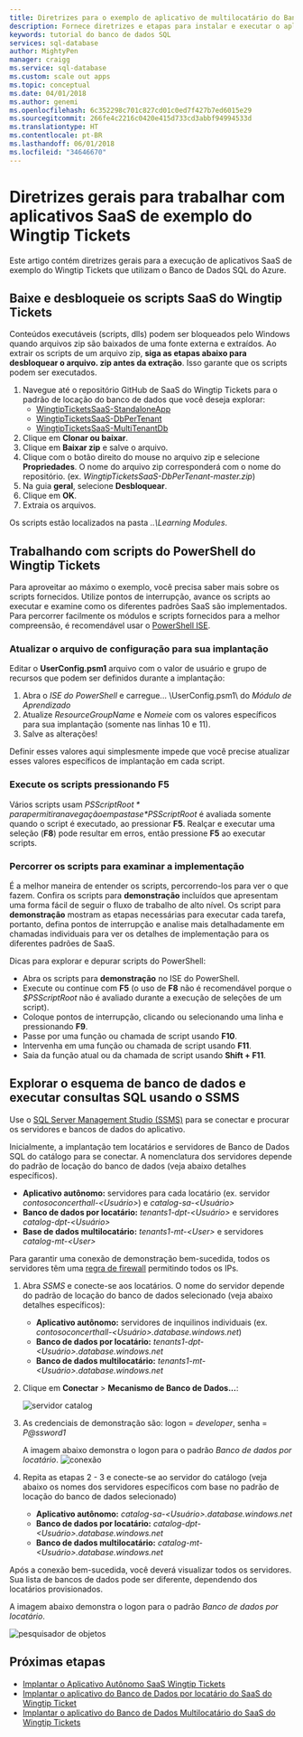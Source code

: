 ```yaml
---
title: Diretrizes para o exemplo de aplicativo de multilocatário do Banco de Dados SQL - Wingtip SaaS | Microsoft Docs
description: Fornece diretrizes e etapas para instalar e executar o aplicativo de multilocatário de exemplo que usa o Banco de Dados SQL do Azure, o exemplo de SaaS do Wingtip Tickets.
keywords: tutorial do banco de dados SQL
services: sql-database
author: MightyPen
manager: craigg
ms.service: sql-database
ms.custom: scale out apps
ms.topic: conceptual
ms.date: 04/01/2018
ms.author: genemi
ms.openlocfilehash: 6c352298c701c827cd01c0ed7f427b7ed6015e29
ms.sourcegitcommit: 266fe4c2216c0420e415d733cd3abbf94994533d
ms.translationtype: HT
ms.contentlocale: pt-BR
ms.lasthandoff: 06/01/2018
ms.locfileid: "34646670"
---
```

# <a name="general-guidance-for-working-with-wingtip-tickets-sample-saas-apps"></a>Diretrizes gerais para trabalhar com aplicativos SaaS de exemplo do Wingtip Tickets

Este artigo contém diretrizes gerais para a execução de aplicativos SaaS de exemplo do Wingtip Tickets que utilizam o Banco de Dados SQL do Azure. 

## <a name="download-and-unblock-the-wingtip-tickets-saas-scripts"></a>Baixe e desbloqueie os scripts SaaS do Wingtip Tickets

Conteúdos executáveis (scripts, dlls) podem ser bloqueados pelo Windows quando arquivos zip são baixados de uma fonte externa e extraídos. Ao extrair os scripts de um arquivo zip, **siga as etapas abaixo para desbloquear o arquivo. zip antes da extração**. Isso garante que os scripts podem ser executados.

1. Navegue até o repositório GitHub de SaaS do Wingtip Tickets para o padrão de locação do banco de dados que você deseja explorar: 
    - [WingtipTicketsSaaS-StandaloneApp](https://github.com/Microsoft/WingtipTicketsSaaS-StandaloneApp)
    - [WingtipTicketsSaaS-DbPerTenant](https://github.com/Microsoft/WingtipTicketsSaaS-DbPerTenant)
    - [WingtipTicketsSaaS-MultiTenantDb](https://github.com/Microsoft/WingtipTicketsSaaS-MultiTenantDb)
2. Clique em **Clonar ou baixar**.
3. Clique em **Baixar zip** e salve o arquivo.
4. Clique com o botão direito do mouse no arquivo zip e selecione **Propriedades**. O nome do arquivo zip corresponderá com o nome do repositório. (ex. _WingtipTicketsSaaS-DbPerTenant-master.zip_)
5. Na guia **geral**, selecione **Desbloquear**.
6. Clique em **OK**.
7. Extraia os arquivos.

Os scripts estão localizados na pasta *..\\Learning Modules*.


## <a name="working-with-the-wingtip-tickets-powershell-scripts"></a>Trabalhando com scripts do PowerShell do Wingtip Tickets

Para aproveitar ao máximo o exemplo, você precisa saber mais sobre os scripts fornecidos. Utilize pontos de interrupção, avance os scripts ao executar e examine como os diferentes padrões SaaS são implementados. Para percorrer facilmente os módulos e scripts fornecidos para a melhor compreensão, é recomendável usar o [PowerShell ISE](https://msdn.microsoft.com/powershell/scripting/core-powershell/ise/introducing-the-windows-powershell-ise).

### <a name="update-the-configuration-file-for-your-deployment"></a>Atualizar o arquivo de configuração para sua implantação

Editar o **UserConfig.psm1** arquivo com o valor de usuário e grupo de recursos que podem ser definidos durante a implantação:

1. Abra o *ISE do PowerShell* e carregue... \\UserConfig.psm1\\ do *Módulo de Aprendizado* 
2. Atualize *ResourceGroupName* e *Nomeie* com os valores específicos para sua implantação (somente nas linhas 10 e 11).
3. Salve as alterações!

Definir esses valores aqui simplesmente impede que você precise atualizar esses valores específicos de implantação em cada script.

### <a name="execute-the-scripts-by-pressing-f5"></a>Execute os scripts pressionando F5

Vários scripts usam *$PSScriptRoot* para permitir a navegação em pastas e *$PSScriptRoot* é avaliada somente quando o script é executado, ao pressionar **F5**.  Realçar e executar uma seleção (**F8**) pode resultar em erros, então pressione **F5** ao executar scripts.

### <a name="step-through-the-scripts-to-examine-the-implementation"></a>Percorrer os scripts para examinar a implementação

É a melhor maneira de entender os scripts, percorrendo-los para ver o que fazem. Confira os scripts para **demonstração** incluídos que apresentam uma forma fácil de seguir o fluxo de trabalho de alto nível. Os script para **demonstração** mostram as etapas necessárias para executar cada tarefa, portanto, defina pontos de interrupção e analise mais detalhadamente em chamadas individuais para ver os detalhes de implementação para os diferentes padrões de SaaS.

Dicas para explorar e depurar scripts do PowerShell:

- Abra os scripts para **demonstração** no ISE do PowerShell.
- Execute ou continue com **F5** (o uso de **F8** não é recomendável porque o *$PSScriptRoot* não é avaliado durante a execução de seleções de um script).
- Coloque pontos de interrupção, clicando ou selecionando uma linha e pressionando **F9**.
- Passe por uma função ou chamada de script usando **F10**.
- Intervenha em uma função ou chamada de script usando **F11**.
- Saia da função atual ou da chamada de script usando **Shift + F11**.


## <a name="explore-database-schema-and-execute-sql-queries-using-ssms"></a>Explorar o esquema de banco de dados e executar consultas SQL usando o SSMS

Use o [SQL Server Management Studio (SSMS)](https://docs.microsoft.com/sql/ssms/download-sql-server-management-studio-ssms) para se conectar e procurar os servidores e bancos de dados do aplicativo.

Inicialmente, a implantação tem locatários e servidores de Banco de Dados SQL do catálogo para se conectar. A nomenclatura dos servidores depende do padrão de locação do banco de dados (veja abaixo detalhes específicos). 

   - **Aplicativo autônomo:** servidores para cada locatário (ex. servidor *contosoconcerthall-&lt;Usuário&gt;*) e *catalog-sa-&lt;Usuário&gt;*
   - **Banco de dados por locatário:** *tenants1-dpt-&lt;Usuário&gt;*  e servidores *catalog-dpt-&lt;Usuário&gt;*
   - **Base de dados multilocatário:** *tenants1-mt-&lt;User&gt;* e servidores *catalog-mt-&lt;User&gt;*

Para garantir uma conexão de demonstração bem-sucedida, todos os servidores têm uma [regra de firewall](sql-database-firewall-configure.md) permitindo todos os IPs.


1. Abra *SSMS* e conecte-se aos locatários. O nome do servidor depende do padrão de locação do banco de dados selecionado (veja abaixo detalhes específicos):
    - **Aplicativo autônomo:** servidores de inquilinos individuais (ex. *contosoconcerthall-&lt;Usuário&gt;.database.windows.net*) 
    - **Banco de dados por locatário:** *tenants1-dpt-&lt;Usuário&gt;.database.windows.net*
    - **Banco de dados multilocatário:** *tenants1-mt-&lt;Usuário&gt;.database.windows.net* 
2. Clique em **Conectar** > **Mecanismo de Banco de Dados...**:

   ![servidor catalog](media/saas-tenancy-wingtip-app-guidance-tips/connect.png)

3. As credenciais de demonstração são: logon = *developer*, senha = *P@ssword1*

    A imagem abaixo demonstra o logon para o padrão *Banco de dados por locatário*. 
    ![conexão](media/saas-tenancy-wingtip-app-guidance-tips/tenants1-connect.png)
    
   

4. Repita as etapas 2 - 3 e conecte-se ao servidor do catálogo (veja abaixo os nomes dos servidores específicos com base no padrão de locação do banco de dados selecionado)
    - **Aplicativo autônomo:** *catalog-sa-&lt;Usuário&gt;.database.windows.net*
    - **Banco de dados por locatário:** *catalog-dpt-&lt;Usuário&gt;.database.windows.net*
    - **Banco de dados multilocatário:** *catalog-mt-&lt;Usuário&gt;.database.windows.net*


Após a conexão bem-sucedida, você deverá visualizar todos os servidores. Sua lista de bancos de dados pode ser diferente, dependendo dos locatários provisionados.

A imagem abaixo demonstra o logon para o padrão *Banco de dados por locatário*.

![pesquisador de objetos](media/saas-tenancy-wingtip-app-guidance-tips/object-explorer.png)



## <a name="next-steps"></a>Próximas etapas
- [Implantar o Aplicativo Autônomo SaaS Wingtip Tickets](saas-standaloneapp-get-started-deploy.md)
- [Implantar o aplicativo do Banco de Dados por locatário do SaaS do Wingtip Ticket](saas-dbpertenant-get-started-deploy.md)
- [Implantar o aplicativo do Banco de Dados Multilocatário do SaaS do Wingtip Tickets](saas-multitenantdb-get-started-deploy.md)


